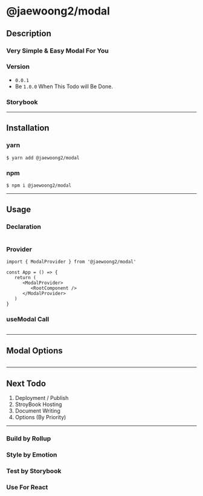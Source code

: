 # @jaewoong2/modal

## Description

### Very Simple & Easy Modal For You

### Version
- `0.0.1`
- Be `1.0.0` When This Todo will Be Done.
### Storybook
---
## Installation

### yarn
```
$ yarn add @jaewoong2/modal
```
### npm

```
$ npm i @jaewoong2/modal
```

---
## Usage

### Declaration

```ts
```

### Provider

```tsx
import { ModalProvider } from '@jaewoong2/modal'

const App = () => {
   return (
      <ModalProvider>
         <RootComponent />
      </ModalProvider>
   )
}
```

### useModal Call
```tsx
```

---
## Modal Options
```ts
```
---
## Next Todo
1. Deployment / Publish
2. StroyBook Hosting
3. Document Writing
4. Options (By Priority)
---

### Build by Rollup
### Style by Emotion
### Test by Storybook
### Use For React